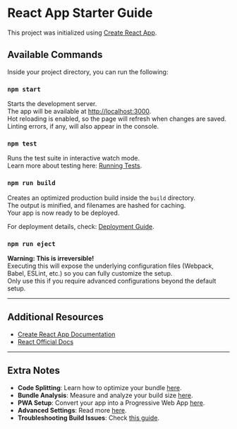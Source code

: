 # React App Starter Guide

This project was initialized using [Create React App](https://github.com/facebook/create-react-app).

## Available Commands

Inside your project directory, you can run the following:

### `npm start`
Starts the development server.  
The app will be available at [http://localhost:3000](http://localhost:3000).  
Hot reloading is enabled, so the page will refresh when changes are saved.  
Linting errors, if any, will also appear in the console.

### `npm test`
Runs the test suite in interactive watch mode.  
Learn more about testing here: [Running Tests](https://facebook.github.io/create-react-app/docs/running-tests).

### `npm run build`
Creates an optimized production build inside the `build` directory.  
The output is minified, and filenames are hashed for caching.  
Your app is now ready to be deployed.

For deployment details, check: [Deployment Guide](https://facebook.github.io/create-react-app/docs/deployment).

### `npm run eject`
**Warning: This is irreversible!**  
Executing this will expose the underlying configuration files (Webpack, Babel, ESLint, etc.) so you can fully customize the setup.  
Only use this if you require advanced configurations beyond the default setup.

---

## Additional Resources

- [Create React App Documentation](https://facebook.github.io/create-react-app/docs/getting-started)  
- [React Official Docs](https://reactjs.org/)  

---

## Extra Notes

- **Code Splitting**: Learn how to optimize your bundle [here](https://facebook.github.io/create-react-app/docs/code-splitting).  
- **Bundle Analysis**: Measure and analyze your build size [here](https://facebook.github.io/create-react-app/docs/analyzing-the-bundle-size).  
- **PWA Setup**: Convert your app into a Progressive Web App [here](https://facebook.github.io/create-react-app/docs/making-a-progressive-web-app).  
- **Advanced Settings**: Read more [here](https://facebook.github.io/create-react-app/docs/advanced-configuration).  
- **Troubleshooting Build Issues**: Check [this guide](https://facebook.github.io/create-react-app/docs/troubleshooting#npm-run-build-fails-to-minify).
